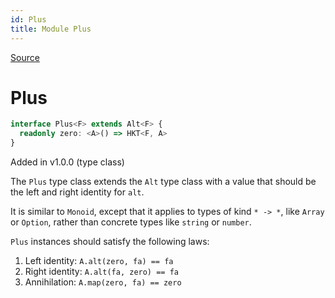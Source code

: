 ```yaml
---
id: Plus
title: Module Plus
---
```


[Source](https://github.com/gcanti/fp-ts/blob/master/src/Plus.ts)

# Plus

```ts
interface Plus<F> extends Alt<F> {
  readonly zero: <A>() => HKT<F, A>
}
```

Added in v1.0.0 (type class)

The `Plus` type class extends the `Alt` type class with a value that should be the left and right identity for `alt`.

It is similar to `Monoid`, except that it applies to types of kind `* -> *`, like `Array` or `Option`, rather than
concrete types like `string` or `number`.

`Plus` instances should satisfy the following laws:

1.  Left identity: `A.alt(zero, fa) == fa`
2.  Right identity: `A.alt(fa, zero) == fa`
3.  Annihilation: `A.map(zero, fa) == zero`
